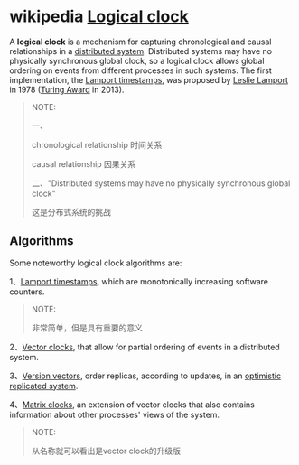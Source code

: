 # wikipedia [Logical clock](https://en.wikipedia.org/wiki/Logical_clock)

A **logical clock** is a mechanism for capturing chronological and causal relationships in a [distributed system](https://en.wanweibaike.com/wiki-Distributed_system). Distributed systems may have no physically synchronous global clock, so a logical clock allows global ordering on events from different processes in such systems. The first implementation, the [Lamport timestamps](https://en.wanweibaike.com/wiki-Lamport_timestamps), was proposed by [Leslie Lamport](https://en.wanweibaike.com/wiki-Leslie_Lamport) in 1978 ([Turing Award](https://en.wanweibaike.com/wiki-Turing_Award) in 2013).

> NOTE: 
>
> 一、
>
> chronological relationship 时间关系
>
> causal relationship 因果关系
>
> 二、"Distributed systems may have no physically synchronous global clock"
>
> 这是分布式系统的挑战

## Algorithms

Some noteworthy logical clock algorithms are:

1、[Lamport timestamps](https://en.wanweibaike.com/wiki-Lamport_timestamps), which are monotonically increasing software counters.

> NOTE: 
>
> 非常简单，但是具有重要的意义

2、[Vector clocks](https://en.wanweibaike.com/wiki-Vector_clock), that allow for partial ordering of events in a distributed system.

3、[Version vectors](https://en.wanweibaike.com/wiki-Version_vector), order replicas, according to updates, in an [optimistic replicated system](https://en.wanweibaike.com/wiki-Optimistic_replication).

4、[Matrix clocks](https://en.wanweibaike.com/wiki-Matrix_clock), an extension of vector clocks that also contains information about other processes' views of the system.

> NOTE:
>
> 从名称就可以看出是vector clock的升级版
